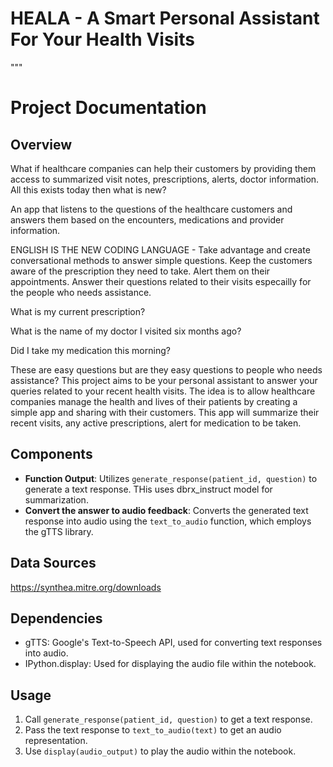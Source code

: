 # HEALA - A Smart Personal Assistant For Your Health Visits

"""
# Project Documentation

## Overview

What if healthcare companies can help their customers by providing them access to summarized visit notes, prescriptions, alerts, doctor information. All this exists today then what is new? 

An app that listens to the questions of the healthcare customers and answers them based on the encounters, medications and provider information. 

ENGLISH IS THE NEW CODING LANGUAGE - Take advantage and create conversational methods to answer simple questions. Keep the customers aware of the prescription they need to take. Alert them on their appointments. Answer their questions related to their visits especailly for the people who needs assistance.


What is my current prescription? 

What is the name of my doctor I visited six months ago?

Did I take my medication this morning?

These are easy questions but are they easy questions to people who needs assistance? This project aims to be your personal assistant to answer your queries related to your recent health visits. The idea is to allow healthcare companies manage the health and lives of their patients by creating a simple app and sharing with their customers. This app will summarize their recent visits, any active prescriptions, alert for medication to be taken.


## Components
- **Function Output**: Utilizes `generate_response(patient_id, question)` to generate a text response. THis uses dbrx_instruct model for summarization.
- **Convert the answer to audio feedback**: Converts the generated text response into audio using the `text_to_audio` function, which employs the gTTS library.

## Data Sources
https://synthea.mitre.org/downloads

## Dependencies
- gTTS: Google's Text-to-Speech API, used for converting text responses into audio.
- IPython.display: Used for displaying the audio file within the notebook.

## Usage
1. Call `generate_response(patient_id, question)` to get a text response.
2. Pass the text response to `text_to_audio(text)` to get an audio representation.
3. Use `display(audio_output)` to play the audio within the notebook.
